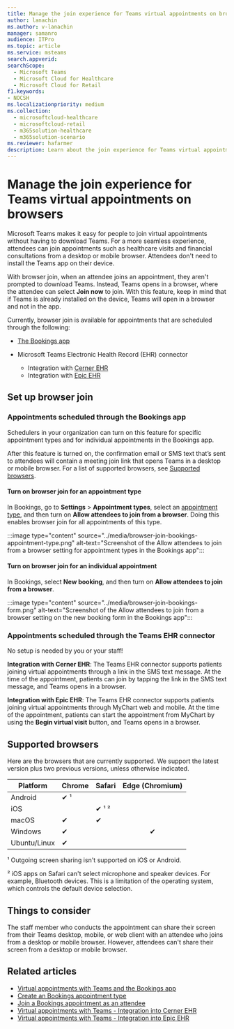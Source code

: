```yaml
---
title: Manage the join experience for Teams virtual appointments on browsers
author: lanachin
ms.author: v-lanachin
manager: samanro
audience: ITPro
ms.topic: article 
ms.service: msteams 
search.appverid: 
searchScope:
  - Microsoft Teams
  - Microsoft Cloud for Healthcare
  - Microsoft Cloud for Retail
f1.keywords:
- NOCSH
ms.localizationpriority: medium
ms.collection: 
  - microsoftcloud-healthcare
  - microsoftcloud-retail
  - m365solution-healthcare
  - m365solution-scenario
ms.reviewer: hafarmer
description: Learn about the join experience for Teams virtual appointments on browsers. 
---
```


# Manage the join experience for Teams virtual appointments on browsers

Microsoft Teams makes it easy for people to join virtual appointments without having to download Teams. For a more seamless experience, attendees can join appointments such as healthcare visits and financial consultations from a desktop or mobile browser. Attendees don't need to install the Teams app on their device.

With browser join, when an attendee joins an appointment, they aren't prompted to download Teams. Instead, Teams opens in a browser, where the attendee can select **Join now** to join. With this feature, keep in mind that if Teams is already installed on the device, Teams will open in a browser and not in the app.

Currently, browser join is available for appointments that are scheduled through the following:

- [The Bookings app](https://support.microsoft.com/office/what-is-bookings-42d4e852-8e99-4d8f-9b70-d7fc93973cb5)
- Microsoft Teams Electronic Health Record (EHR) connector

  - Integration with [Cerner EHR](healthcare/ehr-admin-cerner.md)
  - Integration with [Epic EHR](healthcare/ehr-admin.md)

## Set up browser join

### Appointments scheduled through the Bookings app

Schedulers in your organization can turn on this feature for specific appointment types and for individual appointments in the Bookings app.

After this feature is turned on, the confirmation email or SMS text that’s sent to attendees will contain a meeting join link that opens Teams in a desktop or mobile browser. For a list of supported browsers, see [Supported browsers](#supported-browsers).

#### Turn on browser join for an appointment type

In Bookings, go to **Settings** > **Appointment types**, select an [appointment type](https://support.microsoft.com/office/create-an-appointment-type-810eac77-6a65-4dc8-964d-c00eadf43887), and then turn on **Allow attendees to join from a browser**. Doing this enables browser join for all appointments of this type.

:::image type="content" source="../media/browser-join-bookings-appointment-type.png" alt-text="Screenshot of the Allow attendees to join from a browser setting for appointment types in the Bookings app":::

#### Turn on browser join for an individual appointment

In Bookings, select **New booking**, and then turn on **Allow attendees to join from a browser**.

:::image type="content" source="../media/browser-join-bookings-form.png" alt-text="Screenshot of the Allow attendees to join from a browser setting on the new booking form in the Bookings app":::

### Appointments scheduled through the Teams EHR connector

No setup is needed by you or your staff!

**Integration with Cerner EHR**: The Teams EHR connector supports patients joining virtual appointments through a link in the SMS text message. At the time of the appointment, patients can join by tapping the link in the SMS text message, and Teams opens in a browser.

**Integration with Epic EHR**: The Teams EHR connector supports patients joining virtual appointments through MyChart web and mobile. At the time of the appointment, patients can start the appointment from MyChart by using the **Begin virtual visit** button, and Teams opens in a browser.

## Supported browsers

Here are the browsers that are currently supported. We support the latest version plus two previous versions, unless otherwise indicated.

|Platform  |Chrome |Safari |Edge (Chromium)|
|---------|:---|:---|:---:|
|Android   | &#x2714; &sup1;      |         |         |
|iOS    |         | &#x2714; &sup1; &sup2; |         |
|macOS     | &#x2714; | &#x2714;|         |
|Windows    | &#x2714; |   | &#x2714; |
|Ubuntu/Linux     | &#x2714;         |     |         |

&sup1; Outgoing screen sharing isn't supported on iOS or Android.

&sup2; iOS apps on Safari can't select microphone and speaker devices. For example, Bluetooth devices. This is a limitation of the operating system, which controls the default device selection.

## Things to consider

The staff member who conducts the appointment can share their screen from their Teams desktop, mobile, or web client with an attendee who joins from a desktop or mobile browser. However, attendees can't share their screen from a desktop or mobile browser.

## Related articles

- [Virtual appointments with Teams and the Bookings app](bookings-virtual-visits.md)
- [Create an Bookings appointment type](https://support.microsoft.com/office/create-an-appointment-type-810eac77-6a65-4dc8-964d-c00eadf43887)
- [Join a Bookings appointment as an attendee](https://support.microsoft.com/office/join-a-bookings-appointment-as-an-attendee-95cea12d-2220-421f-a663-6efb20913c7f)
- [Virtual appointments with Teams - Integration into Cerner EHR](healthcare/ehr-admin-cerner.md)
- [Virtual appointments with Teams - Integration into Epic EHR](healthcare/ehr-admin.md)
